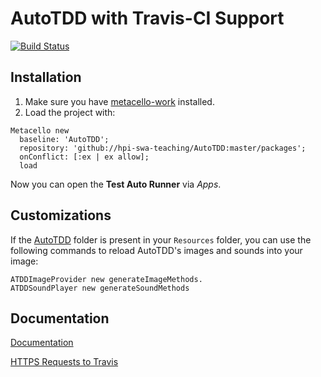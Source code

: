 AutoTDD with Travis-CI Support
===================
[![Build Status](https://travis-ci.org/hpi-swa-teaching/AutoTDD.svg)](https://travis-ci.org/hpi-swa-teaching/AutoTDD)

## Installation

1. Make sure you have [metacello-work](https://github.com/dalehenrich/metacello-work) installed.
2. Load the project with:
```smalltalk
Metacello new
  baseline: 'AutoTDD';
  repository: 'github://hpi-swa-teaching/AutoTDD:master/packages';
  onConflict: [:ex | ex allow];
  load
```
Now you can open the **Test Auto Runner** via *Apps*.

## Customizations
If the [AutoTDD](https://github.com/hpi-swa-teaching/AutoTDD/tree/master/resources) folder is present in your `Resources` folder, you can use the following commands to reload AutoTDD's images and sounds into your image:
```smalltalk
ATDDImageProvider new generateImageMethods.
ATDDSoundPlayer new generateSoundMethods
```

## Documentation
[Documentation](https://github.com/hpi-swa-teaching/AutoTDD/wiki/Documentation)

[HTTPS Requests to Travis](https://github.com/hpi-swa-teaching/AutoTDD/wiki/Communicating-with-Travis)
